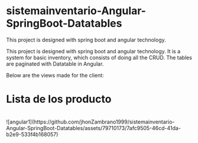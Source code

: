 # sistemainventario-Angular-SpringBoot-Datatables
This project is designed with spring boot and angular technology.


This project is designed with spring boot and angular technology.
It is a system for basic inventory, which consists of doing all the CRUD. The tables are paginated with Datatable in Angular.


Below are the views made for the client:

<div>
  <h1>Lista de los producto</h1> <br>
  ![angular1](https://github.com/jhonZambrano1999/sistemainventario-Angular-SpringBoot-Datatables/assets/79710173/7afc9505-46cd-41da-b2e9-533f4b168057)

</div>

